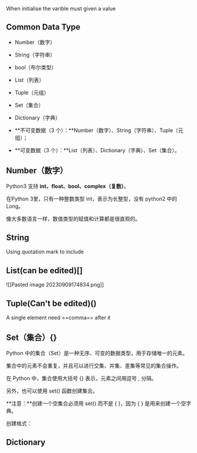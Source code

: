 When initialise the varible must given a value 


## Common Data Type 
- Number（数字）
- String（字符串）
- bool（布尔类型）
- List（列表）
- Tuple（元组）
- Set（集合）
- Dictionary（字典）


- **不可变数据（3 个）：**Number（数字）、String（字符串）、Tuple（元组）；
- **可变数据（3 个）：**List（列表）、Dictionary（字典）、Set（集合）。
## Number（数字）

Python3 支持 **int、float、bool、complex（复数）**。

在Python 3里，只有一种整数类型 int，表示为长整型，没有 python2 中的 Long。

像大多数语言一样，数值类型的赋值和计算都是很直观的。


## String

Using quotation mark to include

## List(can be edited)[]
![[Pasted image 20230909174834.png]]  

## Tuple(Can't be edited)()

A single element need ==comma== after it 

## Set（集合）{}

Python 中的集合（Set）是一种无序、可变的数据类型，用于存储唯一的元素。

集合中的元素不会重复，并且可以进行交集、并集、差集等常见的集合操作。

在 Python 中，集合使用大括号 {} 表示，元素之间用逗号 , 分隔。

另外，也可以使用 set() 函数创建集合。

**注意：**创建一个空集合必须用 set() 而不是 { }，因为 { } 是用来创建一个空字典。

创建格式：


## Dictionary 
